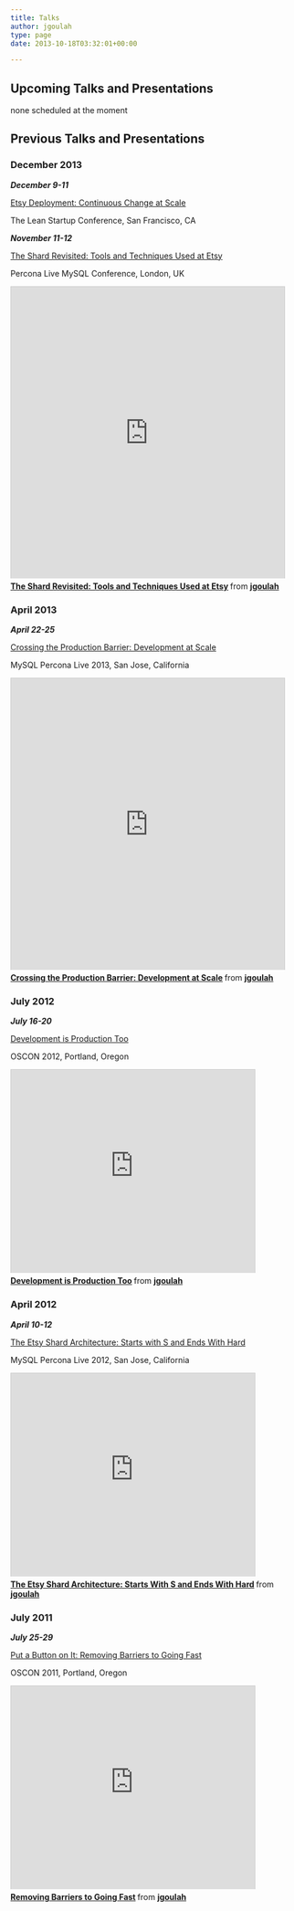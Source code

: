 ```yaml
---
title: Talks
author: jgoulah
type: page
date: 2013-10-18T03:32:01+00:00

---
```

## Upcoming Talks and Presentations

none scheduled at the moment

## Previous Talks and Presentations

### December 2013

_**December 9-11**_
  
[Etsy Deployment: Continuous Change at Scale][1]
  
The Lean Startup Conference, San Francisco, CA

_**November 11-12**_
  
[The Shard Revisited: Tools and Techniques Used at Etsy][2]
  
Percona Live MySQL Conference, London, UK

 <iframe src="https://www.slideshare.net/slideshow/embed_code/28319889" width="479" height="511" frameborder="0" marginwidth="0" marginheight="0" scrolling="no" style="border:1px solid #CCC;border-width:1px 1px 0;margin-bottom:5px" allowfullscreen></iframe> 

<div style="margin-bottom:5px">
  <strong> <a href="https://www.slideshare.net/jgoulah/the-shard-revisited-tools-and-techniques-used-at-etsy" title="The Shard Revisited: Tools and Techniques Used at Etsy" target="_blank">The Shard Revisited: Tools and Techniques Used at Etsy</a> </strong> from <strong><a href="https://www.slideshare.net/jgoulah" target="_blank">jgoulah</a></strong>
</div>

### April 2013

_**April 22-25**_
  
[Crossing the Production Barrier: Development at Scale][3]
  
MySQL Percona Live 2013, San Jose, California

 <iframe src="https://www.slideshare.net/slideshow/embed_code/19814108" width="479" height="511" frameborder="0" marginwidth="0" marginheight="0" scrolling="no" style="border:1px solid #CCC;border-width:1px 1px 0;margin-bottom:5px" allowfullscreen></iframe> 

<div style="margin-bottom:5px">
  <strong> <a href="https://www.slideshare.net/jgoulah/crossing-the-production-barrier-development-at-scale" title="Crossing the Production Barrier: Development at Scale" target="_blank">Crossing the Production Barrier: Development at Scale</a> </strong> from <strong><a href="https://www.slideshare.net/jgoulah" target="_blank">jgoulah</a></strong>
</div>

### July 2012

_**July 16-20**_
  
[Development is Production Too][4]
  
OSCON 2012, Portland, Oregon

 <iframe src="https://www.slideshare.net/slideshow/embed_code/13708412" width="427" height="356" frameborder="0" marginwidth="0" marginheight="0" scrolling="no" style="border:1px solid #CCC;border-width:1px 1px 0;margin-bottom:5px" allowfullscreen></iframe> 

<div style="margin-bottom:5px">
  <strong> <a href="https://www.slideshare.net/jgoulah/development-is-production-too" title="Development is Production Too" target="_blank">Development is Production Too</a> </strong> from <strong><a href="https://www.slideshare.net/jgoulah" target="_blank">jgoulah</a></strong>
</div>

### April 2012

_**April 10-12**_
  
[The Etsy Shard Architecture: Starts with S and Ends With Hard][5]
  
MySQL Percona Live 2012, San Jose, California

 <iframe src="https://www.slideshare.net/slideshow/embed_code/12506796" width="427" height="356" frameborder="0" marginwidth="0" marginheight="0" scrolling="no" style="border:1px solid #CCC;border-width:1px 1px 0;margin-bottom:5px" allowfullscreen></iframe> 

<div style="margin-bottom:5px">
  <strong> <a href="https://www.slideshare.net/jgoulah/the-etsy-shard-architecture-starts-with-s-and-ends-with-hard" title="The Etsy Shard Architecture: Starts With S and Ends With Hard" target="_blank">The Etsy Shard Architecture: Starts With S and Ends With Hard</a> </strong> from <strong><a href="https://www.slideshare.net/jgoulah" target="_blank">jgoulah</a></strong>
</div>

### July 2011

_**July 25-29**_
  
[Put a Button on It: Removing Barriers to Going Fast][6]
  
OSCON 2011, Portland, Oregon

 <iframe src="https://www.slideshare.net/slideshow/embed_code/11922183" width="427" height="356" frameborder="0" marginwidth="0" marginheight="0" scrolling="no" style="border:1px solid #CCC;border-width:1px 1px 0;margin-bottom:5px" allowfullscreen></iframe> 

<div style="margin-bottom:5px">
  <strong> <a href="https://www.slideshare.net/jgoulah/removing-barriers-11922183" title="Removing Barriers to Going Fast" target="_blank">Removing Barriers to Going Fast</a> </strong> from <strong><a href="https://www.slideshare.net/jgoulah" target="_blank">jgoulah</a></strong>
</div>

 [1]: http://leanstartup.co/
 [2]: https://www.percona.com/live/london-2013/sessions/shard-revisited-tools-and-techniques-used-etsy
 [3]: https://www.percona.com/live/mysql-conference-2013/sessions/crossing-production-barrier-development-scale
 [4]: http://www.oscon.com/oscon2012/public/schedule/detail/24141
 [5]: http://www.percona.com/live/mysql-conference-2012/sessions/etsy-shard-architecture-starts-s-and-ends-hard
 [6]: http://www.oscon.com/oscon2011/public/schedule/detail/19623
